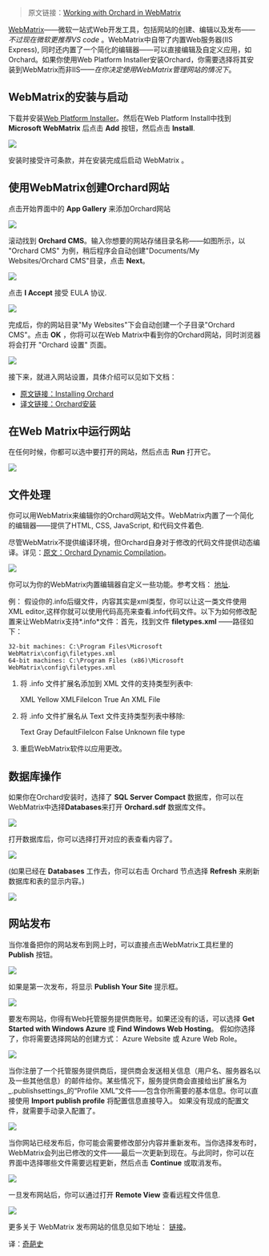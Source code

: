 <!--链接集合-->
<!--URL域 http://docs.orchardproject.net/en/latest -->
[000]: http://www.shisujie.com
[001]: http://docs.orchardproject.net/en/latest/Documentation/Working-with-Orchard-in-WebMatrix/
[002]: http://www.microsoft.com/web/webmatrix/
[003]: http://www.microsoft.com/web/downloads/platform.aspx
[004]: http://docs.orchardproject.net/en/latest/Documentation/Installing-Orchard/
[005]: http://www.shisujie.com/blog/Installing-Orchard
[006]: http://docs.orchardproject.net/en/latest/Documentation/Orchard-module-loader-and-dynamic-compilation
[007]: http://sybak.com/blog/2011/02/changing-the-file-types-that-open-with-webmatrix/
[008]: http://www.microsoft.com/web/post/how-to-publish-a-web-application-using-webmatrix

<!--图片链接集合-->
[101]: http://docs.orchardproject.net/en/latest/Upload/screenshots/install_selectorWebMatrix.png
[102]: http://docs.orchardproject.net/en/latest/Upload/screenshots_675/webmatrix_start_675.png
[103]: http://docs.orchardproject.net/en/latest/Upload/screenshots_675/webmatrix_select_orchard_675.png
[104]: http://docs.orchardproject.net/en/latest/Upload/screenshots_675/webmatrix_orchard_eula_675.png
[105]: http://docs.orchardproject.net/en/latest/Upload/screenshots_675/webmatrix_orchard_project_675.png
[106]: http://docs.orchardproject.net/en/latest/Upload/screenshots/webmatrix_run.png
[107]: http://docs.orchardproject.net/en/latest/Upload/screenshots_675/webmatrix_files_675.png
[108]: http://docs.orchardproject.net/en/latest/Upload/screenshots_675/webmatrix_opendatabase_675.png
[109]: http://docs.orchardproject.net/en/latest/Upload/screenshots_675/webmatrix_databasetable_675.png
[110]: http://docs.orchardproject.net/en/latest/Upload/screenshots_675/webmatrix_database_refresh_675.png
[111]: http://docs.orchardproject.net/en/latest/Upload/screenshots/webmatrix_publish.png
[112]: http://docs.orchardproject.net/en/latest/Upload/screenshots_675/webmatrix_publish_firsttime_675.png
[113]: http://docs.orchardproject.net/en/latest/Upload/screenshots_675/webmatrix_AzurePortal_675.png
[114]: http://docs.orchardproject.net/en/latest/Upload/screenshots_675/webmatrix_import_settings_675.png
[115]: http://docs.orchardproject.net/en/latest/Upload/screenshots_675/webmatrix_publish_preview_675.png
[116]: http://docs.orchardproject.net/en/latest/Upload/screenshots_675/webmatrix_remote_view_675.png

> 原文链接：[Working with Orchard in WebMatrix][001]

[WebMatrix][002]——微软一站式Web开发工具，包括网站的创建、编辑以及发布——*不过现在微软更推荐VS code* 。WebMatrix中自带了内置Web服务器(IIS Express), 同时还内置了一个简化的编辑器——可以直接编辑及自定义应用，如Orchard。如果你使用Web Platform Installer安装Orchard，你需要选择将其安装到WebMatrix而非IIS——*在你决定使用WebMatrix管理网站的情况下*。

## WebMatrix的安装与启动

下载并安装[Web Platform Installer][003]。然后在Web Platform Install中找到 **Microsoft WebMatrix** 后点击 **Add** 按钮，然后点击 **Install**.

![][101]

安装时接受许可条款，并在安装完成后启动 WebMatrix 。

## 使用WebMatrix创建Orchard网站

点击开始界面中的 **App Gallery** 来添加Orchard网站  

![][102]

滚动找到 **Orchard CMS**。输入你想要的网站存储目录名称——如图所示，以 "Orchard CMS" 为例，稍后程序会自动创建"Documents/My Websites/Orchard CMS"目录，点击 **Next**。

![][103]

点击 **I Accept** 接受 EULA 协议.

![][104]

完成后，你的网站目录"My Websites"下会自动创建一个子目录"Orchard CMS"。点击 **OK** ，你将可以在Web Matrix中看到你的Orchard网站，同时浏览器将会打开 "Orchard 设置" 页面。

![][105]

接下来，就进入网站设置，具体介绍可以见如下文档：

* [原文链接：Installing Orchard][004]
* [译文链接：Orchard安装][005]


## 在Web Matrix中运行网站

在任何时候，你都可以选中要打开的网站，然后点击 **Run** 打开它。

![][106]

## 文件处理

你可以用WebMatrix来编辑你的Orchard网站文件。WebMatrix内置了一个简化的编辑器——提供了HTML, CSS, JavaScript, 和代码文件着色. 

尽管WebMatrix不提供编译环境，但Orchard自身对于修改的代码文件提供动态编译。详见：[原文：Orchard Dynamic Compilation][006]。

![][107]

你可以为你的WebMatrix内置编辑器自定义一些功能。参考文档： [地址][007]. 
 
例：
假设你的.info后缀文件，内容其实是xml类型，你可以让这一类文件使用XML editor,这样你就可以使用代码高亮来查看.info代码文件。以下为如何修改配置来让WebMatrix支持*.info*文件：首先，找到文件 **filetypes.xml** ——路径如下：

    32-bit machines: C:\Program Files\Microsoft WebMatrix\config\filetypes.xml
    64-bit machines: C:\Program Files (x86)\Microsoft WebMatrix\config\filetypes.xml

1) 将 .info 文件扩展名添加到 XML 文件的支持类型列表中:

    <FileType extension=".info;.config;.csproj;.vbproj;.resx;.settings;.sitemap;.user;.wsdl;.browser;.xaml;.xml;.xoml;.xsd;.xsl;.xslt;.mxml;.dbml;.wstemplate">
        <OpenAs>XML</OpenAs>
        <TabColor>Yellow</TabColor>
        <Icon>XMLFileIcon</Icon>
        <EmitUtf8BomByDefault>True</EmitUtf8BomByDefault>
        <Description>An XML File</Description>
    </FileType>

2) 将 .info 文件扩展名从 Text 文件支持类型列表中移除:

    <FileType extension=".ashx;.export;.po;.blogtemplate;.yml;.yaml;.manifest;.pl;.json;.csv">
        <OpenAs>Text</OpenAs>
        <TabColor>Gray</TabColor>
        <Icon>DefaultFileIcon</Icon>
        <EmitUtf8BomByDefault>False</EmitUtf8BomByDefault>
        <Description>Unknown file type</Description>
    </FileType>
    
3) 重启WebMatrix软件以应用更改。

## 数据库操作

如果你在Orchard安装时，选择了 **SQL Server Compact** 数据库，你可以在WebMatrix中选择**Databases**来打开 **Orchard.sdf** 数据库文件。
 
![][108]

打开数据库后，你可以选择打开对应的表查看内容了。

![][109]

(如果已经在 **Databases** 工作去，你可以右击 Orchard 节点选择 **Refresh** 来刷新数据库和表的显示内容。)

![][110]

## 网站发布

当你准备把你的网站发布到网上时，可以直接点击WebMatrix工具栏里的 **Publish** 按钮。

![][111]

如果是第一次发布，将显示 **Publish Your Site** 提示框。 

![][112]

 要发布网站，你得有Web托管服务提供商账号。如果还没有的话，可以选择 **Get Started with Windows Azure** 或 **Find Windows Web Hosting**。
 假如你选择了，你将需要选择网站的创建方式： Azure Website 或 Azure Web Role。

 ![][113]

当你注册了一个托管服务提供商后，提供商会发送相关信息（用户名、服务器名以及一些其他信息）的邮件给你。某些情况下，服务提供商会直接给出扩展名为_.publishsettings_的“Profile XML”文件——包含你所需要的基本信息。你可以直接使用 **Import publish profile** 将配置信息直接导入。 如果没有现成的配置文件，就需要手动录入配置了。 

 ![][114]  
 
当你网站已经发布后，你可能会需要修改部分内容并重新发布。当你选择发布时，WebMatrix会列出已修改的文件——最后一次更新到现在。与此同时，你可以在界面中选择哪些文件需要远程更新，然后点击 **Continue** 或取消发布。

 ![][115]

一旦发布网站后，你可以通过打开 **Remote View** 查看远程文件信息.

![][116]

更多关于 WebMatrix 发布网站的信息见如下地址： [链接][008]。


译：[奇葩史][000]